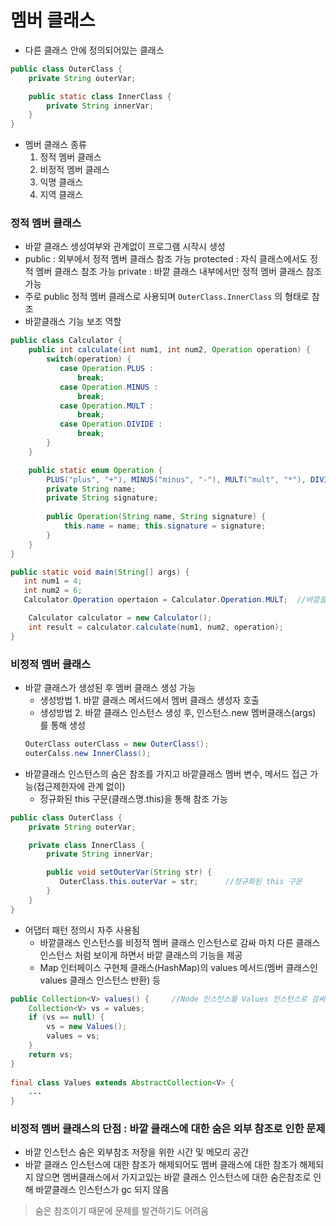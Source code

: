 # 멤버 클래스
* 다른 클래스 안에 정의되어있는 클래스
```java
public class OuterClass {
	private String outerVar;

	public static class InnerClass {
		private String innerVar;
	}
}
```
* 멤버 클래스 종류
	1. 정적 멤버 클래스
	2. 비정적 멤버 클래스
	3. 익명 클래스
	4. 지역 클래스

### 정적 멤버 클래스
* 바깥 클래스 생성여부와 관계없이 프로그램 시작시 생성
* public : 외부에서 정적 멤버 클래스 참조 가능
   protected : 자식 클래스에서도 정적 멤버 클래스 참조 가능
   private : 바깥 클래스 내부에서만 정적 멤버 클래스 참조 가능
* 주로 public 정적 멤버 클래스로 사용되며 ```OuterClass.InnerClass``` 의 형태로 참조
* 바깥클래스 기능 보조 역할
```java
public class Calculator {
	public int calculate(int num1, int num2, Operation operation) {
		switch(operation) {
		   case Operation.PLUS :
			   break;
		   case Operation.MINUS :
			   break;			   
		   case Operation.MULT :
			   break;
		   case Operation.DIVIDE :
			   break;			   			   
		}
	}

	public static enum Operation {
		PLUS("plus", "+"), MINUS("minus", "-"), MULT("mult", "*"), DIVIDE("divide", "divide");
		private String name;
		private String signature;
		
		public Operation(String name, String signature) {
			this.name = name; this.signature = signature;	   
		}
	}
}

public static void main(String[] args) {
   int num1 = 4;
   int num2 = 6;
   Calculator.Operation opertaion = Calculator.Operation.MULT;	//바깥클래스 생성이 안되어있어도 참조 가능

	Calculator calculator = new Calculator();
	int result = calculator.calculate(num1, num2, operation);
}
```
### 비정적 멤버 클래스
* 바깥 클래스가 생성된 후 멤버 클래스 생성 가능
   * 생성방법 1. 바깥 클래스 메서드에서 멤버 클래스 생성자 호출
   * 생성방법 2. 바깥 클래스 인스턴스 생성 후, 인스턴스.new 멤버클래스(args) 를 통해 생성
   ```java
   OuterClass outerClass = new OuterClass();
   outerCalss.new InnerClass();
   ```
* 바깥클래스 인스턴스의 숨은 참조를 가지고 바깥클래스 멤버 변수, 메서드 접근 가능(접근제한자에 관계 없이)
	* 정규화된 this 구문(클래스명.this)을 통해 참조 가능
```java
public class OuterClass {
	private String outerVar;

	private class InnerClass {
		private String innerVar;

		public void setOuterVar(String str) {
		   OuterClass.this.outerVar = str;		//정규화된 this 구문
		}
	}
}
```
* 어댑터 패턴 정의시 자주 사용됨
	* 바깥클래스 인스턴스를 비정적 멤버 클래스 인스턴스로 감싸 마치 다른 클래스 인스턴스 처럼 보이게 하면서 바깥 클래스의 기능을 제공
	* Map 인터페이스 구현체 클래스(HashMap)의 values 메서드(멤버 클래스인 values 클래스 인스턴스 반환) 등
```java
public Collection<V> values() {  	//Node 인스턴스를 Values 인스턴스로 감싸서 반환
	Collection<V> vs = values;  
	if (vs == null) {  
		vs = new Values();  
		values = vs;  
	}  
    return vs;  
}  
  
final class Values extends AbstractCollection<V> {  
    ...
}
```

### 비정적 멤버 클래스의 단점 : 바깥 클래스에 대한 숨은 외부 참조로 인한 문제
* 바깥 인스턴스 숨은 외부참조 저장을 위한 시간 및 메모리 공간
* 바깥 클래스 인스턴스에 대한 참조가 해제되어도 멤버 클래스에 대한 참조가 해제되지 않으면 멤버클래스에서 가지고있는 바깥 클래스 인스턴스에 대한 숨은참조로 인해 바깥클래스 인스턴스가 gc 되지 않음
> 숨은 참조이기 때문에 문제를 발견하기도 어려움